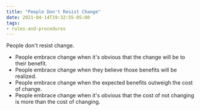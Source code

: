 ```yaml
---
title: "People Don't Resist Change"
date: 2021-04-14T19:32:55-05:00
tags:
- rules-and-procedures
---
```


People don't resist change.

* People embrace change when it's obvious that the change will be to their benefit.
* People embrace change when they believe those benefits will be realized.
* People embrace change when the expected benefits outweigh the cost of change.
* People embrace change when it's obvious that the cost of not changing is more than the cost of changing.
